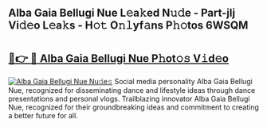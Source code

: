 ## Alba Gaia Bellugi Nue L𝚎a𝚔ed N𝚞𝚍e - Part-jlj Vi𝚍𝚎o L𝚎a𝚔s - H𝚘𝚝 O𝚗𝚕yf𝚊ns P𝚑𝚘tos 6WSQM

# <h2><a href="http://kf1bctu.oniu.top/?m=Alba+Gaia+Bellugi+Nue">🔗👉 🔴 Alba Gaia Bellugi Nue P𝚑ot𝚘𝚜 V𝚒d𝚎o</a></h2>

[![Alba Gaia Bellugi Nue Nu𝚍e𝚜](https://i.imgur.com/0qMVB7G.gif)](http://kf1bctu.oniu.top/?m=Alba+Gaia+Bellugi+Nue)
Social media personality Alba Gaia Bellugi Nue, recognized for disseminating dance and lifestyle ideas through dance presentations and personal vlogs. Trailblazing innovator Alba Gaia Bellugi Nue, recognized for their groundbreaking ideas and commitment to creating a better future for all.  
